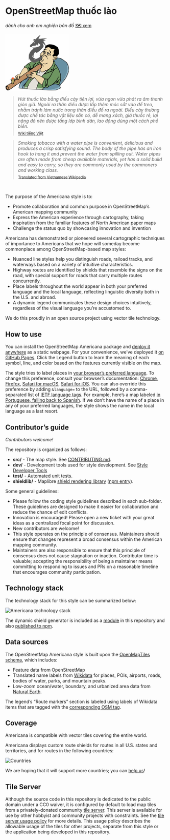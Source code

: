 # OpenStreetMap thuốc lào

_dành cho anh em nghiện bản đồ_ [🗺 xem](https://zelonewolf.github.io/openstreetmap-americana/)

<img src="doc-img/dieu_cay.png" alt="Logo" width="200"/>

> _Hút thuốc lào bằng điếu cày tiện lợi, vừa ngon vừa phát ra âm thanh giòn giã. Ngoài ra thân điếu được lắp thêm móc sắt vào để treo, nhằm tránh làm nước trong thân điếu đổ ra ngoài. Điếu cày thường được chế tác bằng vật liệu sẵn có, dễ mang xách, giá thuốc rẻ, lại nặng đô nên được tầng lớp bình dân, lao động dùng một cách phổ biến._ <br/><sub>[Wiki tiếng Việt](<https://vi.wikipedia.org/w/index.php?title=Thu%E1%BB%91c_l%C3%A0o&oldid=70884217>)</sub>

> _Smoking tobacco with a water pipe is convenient, delicious and produces a crisp satisfying sound. The body of the pipe has an iron hook to hang it and prevent the water from spilling out. Water pipes are often made from cheap available materials, yet has a solid build and easy to carry, so they are commonly used by the commoners and working class._ <br/><sub>[Translated from Vietnamese Wikipedia](<https://vi.wikipedia.org/w/index.php?title=Thu%E1%BB%91c_l%C3%A0o&oldid=70884217>)</sub>

<br />

The purpose of the Americana style is to:

- Promote collaboration and common purpose in OpenStreetMap’s American mapping community
- Express the American experience through cartography, taking inspiration from the familiar features of North American paper maps
- Challenge the status quo by showcasing innovation and invention

Americana has demonstrated or pioneered several cartographic techniques of importance to Americans that we hope will someday become commonplace among OpenStreetMap-based map styles:

- Nuanced line styles help you distinguish roads, raiload tracks, and waterways based on a variety of intuitive characteristics.
- Highway routes are identified by shields that resemble the signs on the road, with special support for roads that carry multiple routes concurrently.
- Place labels throughout the world appear in both your preferred language and the local language, reflecting linguistic diversity both in the U.S. and abroad.
- A dynamic legend communicates these design choices intuitively, regardless of the visual language you’re accustomed to.

We do this proudly in an open source project using vector tile technology.

## How to use

You can install the OpenStreetMap Americana package and [deploy it anywhere](CONTRIBUTING.md#Production%20builds) as a static webpage. For your convenience, we’ve deployed it [on GitHub Pages](https://zelonewolf.github.io/openstreetmap-americana/). Click the Legend button to learn the meaning of each symbol, line, and color based on the features currently visible on the map.

The style tries to label places in [your browser’s preferred language](https://www.w3.org/International/questions/qa-lang-priorities). To change this preference, consult your browser’s documentation: [Chrome](https://support.google.com/chrome/answer/173424), [Firefox](https://support.mozilla.org/en-US/kb/use-firefox-another-language), [Safari for macOS](https://support.apple.com/guide/mac-help/change-the-system-language-mh26684/mac), [Safari for iOS](https://support.apple.com/en-us/HT204031). You can also override this preference by adding `&language=` to the URL, followed by a comma-separated list of [IETF language tags](https://www.w3.org/International/articles/language-tags/). For example, here’s a map labeled [in Portuguese, falling back to Spanish](https://zelonewolf.github.io/openstreetmap-americana/#language=pt,es). If we don’t have the name of a place in any of your preferred languages, the style shows the name in the local language as a last resort.

## Contributor’s guide

_Contributors welcome!_

The repository is organized as follows:

- **src/** - The map style. See [CONTRIBUTING.md](CONTRIBUTING.md).
- **dev/** - Development tools used for style development. See [Style Developer Tools](dev/README.md)
- **test/** - Automated unit tests.
- **shieldlib/** - Maplibre [shield rendering library](shieldlib/README.md) ([npm entry](https://www.npmjs.com/package/@americana/maplibre-shield-generator?activeTab=readme)).

Some general guidelines:

- Please follow the coding style guidelines described in each sub-folder. These guidelines are designed to make it easier for collaboration and reduce the chance of edit conflicts.
- Innovation is encouraged! Please open a new ticket with your great ideas as a centralized focal point for discussion.
- New contributors are welcome!
- This style operates on the principle of consensus. Maintainers should ensure that changes represent a broad consensus within the American mapping community.
- Maintainers are also responsible to ensure that this principle of consensus does not cause stagnation or inaction. Contributor time is valuable; accepting the responsibility of being a maintainer means committing to responding to issues and PRs on a reasonable timeline that encourages community participation.

## Technology stack

The technology stack for this style can be summarized below:

<img src="doc-img/architecture.drawio.svg" alt="Americana technology stack" />

The dynamic shield generator is included as a [module](shieldlib/README.md) in this repository and also [published to npm](https://www.npmjs.com/package/@americana/maplibre-shield-generator).

## Data sources

The OpenStreetMap Americana style is built upon the [OpenMapTiles schema](https://openmaptiles.org/schema/), which includes:

- Feature data from OpenStreetMap
- Translated name labels from [Wikidata](https://www.wikidata.org/wiki/Wikidata:Main_Page) for places, POIs, airports, roads, bodies of water, parks, and mountain peaks.
- Low-zoom ocean/water, boundary, and urbanized area data from [Natural Earth](https://www.naturalearthdata.com/).

The legend’s “Route markers” section is labeled using labels of Wikidata items that are tagged with the [corresponding OSM tag](https://www.wikidata.org/wiki/Property:P1282).

## Coverage

Americana is compatible with vector tiles covering the entire world.

Americana displays custom route shields for routes in all U.S. states and territories, and for routes in the following countries:

<img src="doc-img/shield_map_world.svg" width="500" alt="Countries">

We are hoping that it will support more countries; you can [help us](https://github.com/ZeLonewolf/openstreetmap-americana/projects/1)!

## Tile Server

Although the source code in this repository is dedicated to the public domain under a CC0 waiver, it is configured by default to load map tiles from a privately-donated community [tile server](https://tile.ourmap.us). This server is available for use by other hobbyist and community projects with constraints. See the [tile server usage policy](TILE_USAGE.md) for more details. This usage policy describes the allowable usage of the tiles for other projects, separate from this style or the application being developed in this repository.
